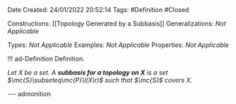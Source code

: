 <br />
<br />

Date Created: 24/01/2022 20:52:14
Tags: #Definition #Closed 

Constructions: [[Topology Generated by a Subbasis]]
Generalizations: _Not Applicable_

Types: _Not Applicable_
Examples: _Not Applicable_ 
Properties: _Not Applicable_

!!! ad-Definition Definition.

_Let $X$ be a set. A **subbasis for a topology on $X$** is a set $\mc{S}\subseteq\mc{P}\l(X\r)$ such that $\mc{S}$ covers $X$._

--- admonition
